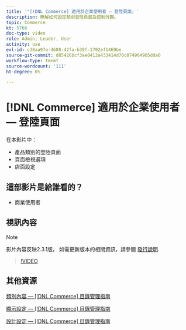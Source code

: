 ```yaml
---
title: '"[!DNL Commerce] 適用於企業使用者 — 登陸頁面」'
description: 瞭解如何設定類別登陸頁面及控制外觀。
topic: Commerce
kt: 5766
doc-type: video
role: Admin, Leader, User
activity: use
exl-id: c38aa97e-4688-42fa-b39f-1702ef1469be
source-git-commit: d85426bcf3ae0412a433414d70c874964905dda0
workflow-type: tm+mt
source-wordcount: '111'
ht-degree: 0%

---
```


# [!DNL Commerce] 適用於企業使用者 — 登陸頁面

在本影片中：

- 產品類別的登陸頁面
- 頁面檢視選項
- 店面設定

## 這部影片是給誰看的？

- 商業使用者

## 視訊內容

>[!NOTE]
>
>影片內容反映2.3.1版。 如需更新版本的相關資訊，請參閱 [發行說明](https://experienceleague.adobe.com/docs/commerce-operations/release/notes/overview.html).

>[!VIDEO](https://video.tv.adobe.com/v/36388?quality=12&learn=on)

## 其他資源

[類別內容 —  [!DNL Commerce] 目錄管理指南](https://experienceleague.adobe.com/docs/commerce-admin/catalog/categories/create/categories-content-settings.html)

[顯示設定 —  [!DNL Commerce] 目錄管理指南](https://experienceleague.adobe.com/docs/commerce-admin/catalog/categories/create/categories-display-settings.html)

[設計設定 —  [!DNL Commerce] 目錄管理指南](https://experienceleague.adobe.com/docs/commerce-admin/catalog/categories/create/categories-custom-design.html)
